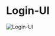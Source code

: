 # Login-UI

![Login-UI](https://github.com/Sumit262601/Login-UI/assets/127303989/76e8c879-fea2-4f3c-91c1-7a133d2e86b7)
